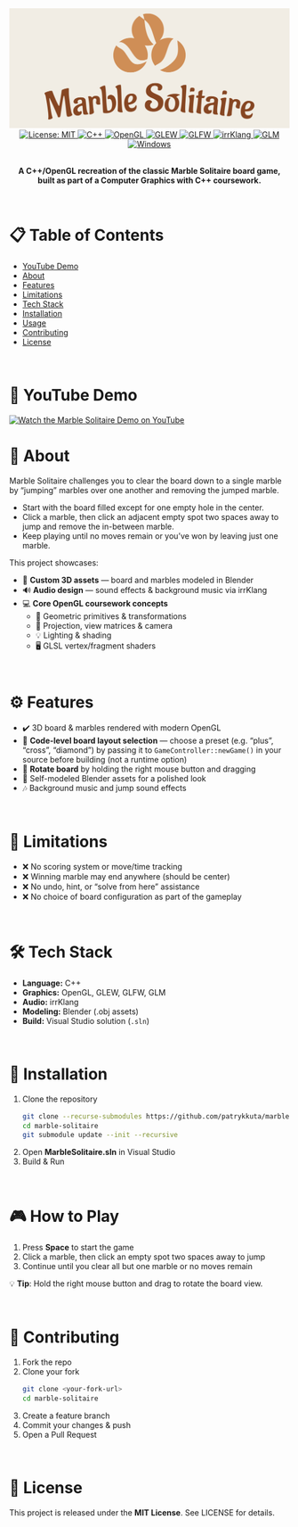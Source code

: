 <img alt="Marble Solitaire Logo" src="docs/marble-solitaire-high-resolution-logo.png">

<br/>

<div align="center">
  <a href="LICENSE">
    <img src="https://img.shields.io/badge/License-MIT-green.svg" alt="License: MIT" />
  </a>
  <a href="https://isocpp.org/">
    <img src="https://img.shields.io/badge/language-C++-00599C.svg" alt="C++" />
  </a>
  <a href="https://www.opengl.org/">
    <img src="https://img.shields.io/badge/OpenGL-4.3-orange.svg" alt="OpenGL" />
  </a>
  <a href="http://glew.sourceforge.net/">
    <img src="https://img.shields.io/badge/GLEW-2.1.0-blue.svg" alt="GLEW" />
  </a>
  <a href="https://www.glfw.org/">
    <img src="https://img.shields.io/badge/GLFW-3.3.8-lightgrey.svg" alt="GLFW" />
  </a>
  <a href="https://www.ambiera.com/irrklang/">
    <img src="https://img.shields.io/badge/irrKlang-latest-purple.svg" alt="irrKlang" />
  </a>
  <a href="https://github.com/g-truc/glm">
    <img src="https://img.shields.io/badge/glm-latest-brightgreen.svg" alt="GLM" />
  </a>
  <a href="https://www.microsoft.com/windows">
    <img src="https://img.shields.io/badge/Platform-Windows-blue.svg" alt="Windows" />
  </a>
</div>

<br/>

<p align="center">
    <b>A C++/OpenGL recreation of the classic Marble Solitaire board game, built as part of a Computer Graphics with C++ coursework.</b>
</p>

<br/>

# 📋 Table of Contents

- [YouTube Demo](#-youtube-demo)
- [About](#-about)  
- [Features](#-features)  
- [Limitations](#-limitations)  
- [Tech Stack](#-tech-stack)  
- [Installation](#-installation)  
- [Usage](#-usage)  
- [Contributing](#-contributing)  
- [License](#-license)  

<br/>

# 🎥 YouTube Demo

[![Watch the Marble Solitaire Demo on YouTube](https://img.youtube.com/vi/XikcYObMmg0/maxresdefault.jpg)](https://youtu.be/XikcYObMmg0)

# 🔎 About

Marble Solitaire challenges you to clear the board down to a single marble by “jumping” marbles over one another and removing the jumped marble.

- Start with the board filled except for one empty hole in the center.  
- Click a marble, then click an adjacent empty spot two spaces away to jump and remove the in-between marble.  
- Keep playing until no moves remain or you’ve won by leaving just one marble.  

This project showcases:

- 🎨 **Custom 3D assets** — board and marbles modeled in Blender  
- 🔊 **Audio design** — sound effects & background music via irrKlang  
- 💻 **Core OpenGL coursework concepts**  
  - 📐 Geometric primitives & transformations  
  - 🎥 Projection, view matrices & camera  
  - 💡 Lighting & shading  
  - 🖥️ GLSL vertex/fragment shaders  

<br/>

# ⚙️ Features

- ✔️ 3D board & marbles rendered with modern OpenGL
- 🔧 **Code-level board layout selection** — choose a preset (e.g. “plus”, “cross”, “diamond”) by passing it to `GameController::newGame()` in your source before building (not a runtime option) 
- 🔄 **Rotate board** by holding the right mouse button and dragging 
- 🧱 Self-modeled Blender assets for a polished look  
- 🎶 Background music and jump sound effects  

<br/>

# 🚫 Limitations

- ❌ No scoring system or move/time tracking  
- ❌ Winning marble may end anywhere (should be center)  
- ❌ No undo, hint, or “solve from here” assistance  
- ❌ No choice of board configuration as part of the gameplay 

<br/>

# 🛠️ Tech Stack

- **Language:** C++  
- **Graphics:** OpenGL, GLEW, GLFW, GLM  
- **Audio:** irrKlang  
- **Modeling:** Blender (.obj assets)  
- **Build:** Visual Studio solution (`.sln`)  

<br/>

# 🚀 Installation

1. Clone the repository
    ```bash
    git clone --recurse-submodules https://github.com/patrykkuta/marble-solitaire.git
    cd marble-solitaire
    git submodule update --init --recursive
    ```
2. Open **MarbleSolitaire.sln** in Visual Studio  
3. Build & Run  

<br/>

# 🎮 How to Play

1. Press **Space** to start the game  
2. Click a marble, then click an empty spot two spaces away to jump  
3. Continue until you clear all but one marble or no moves remain  

💡 **Tip**: Hold the right mouse button and drag to rotate the board view.  

<br/>

# 🤝 Contributing

1. Fork the repo  
2. Clone your fork
    ```bash
   git clone <your-fork-url>
   cd marble-solitaire
3.	Create a feature branch
4.	Commit your changes & push
5.	Open a Pull Request

<br/>

# 📄 License

This project is released under the **MIT License**. See LICENSE for details.